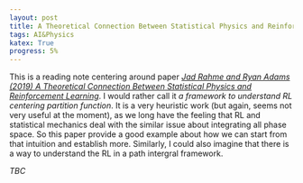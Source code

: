 ```yaml
---
layout: post
title: A Theoretical Connection Between Statistical Physics and Reinforcement Learning
tags: AI&Physics 
katex: True
progress: 5%
---
```


This is a reading note centering around paper [*Jad Rahme and Ryan Adams (2019) A Theoretical Connection Between Statistical Physics and Reinforcement Learning*](https://arxiv.org/abs/1906.10228). I would rather call it *a framework to understand RL centering partition function*. It is a very heuristic work (but again, seems not very useful at the moment), as we long have the feeling that RL and statistical mechanics deal with the similar issue about integrating all phase space. So this paper provide a good example about how we can start from that intuition and establish more. Similarly, I could also imagine that there is a way to understand the RL in a path intergral framework. 

*TBC*